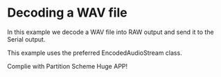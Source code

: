 # Decoding a WAV file

In this example we decode a WAV file into RAW output and send it to the Serial output. 

This example uses the preferred EncodedAudioStream class. 

Complie with Partition Scheme Huge APP!